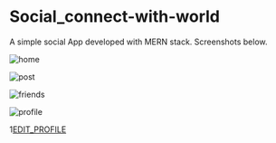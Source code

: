 # Social_connect-with-world
A  simple social App developed with MERN stack. Screenshots below.

![home](https://i.ibb.co/c1BgPf2/Screenshot-2021-04-08-at-8-08-11-PM.png)

![post](https://i.ibb.co/ZWzhFPz/Screenshot-2021-04-08-at-8-07-37-PM.png)

![friends](https://i.ibb.co/7X1kBCR/Screenshot-2021-04-08-at-8-07-24-PM.png)

![profile](https://i.ibb.co/DVkqJ76/Screenshot-2021-04-08-at-8-07-09-PM.png)

1[EDIT_PROFILE](https://i.ibb.co/QQZj0kB/Screenshot-2021-04-08-at-8-07-17-PM.png)
